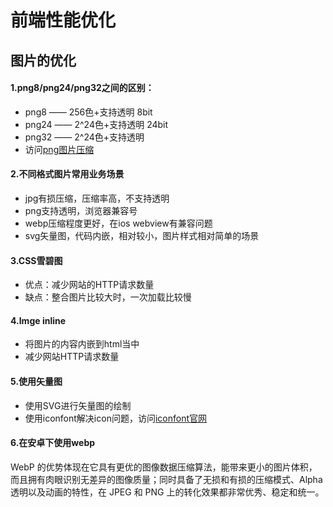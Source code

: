 <h1 aligin="center">前端性能优化</h2>

## 图片的优化
#### 1.png8/png24/png32之间的区别：

- png8 —— 256色+支持透明  8bit
- png24 —— 2^24色+支持透明 24bit
- png32 —— 2^24色+支持透明
- 访问<a href="https://tinypng.com/">png图片压缩</a>
#### 2.不同格式图片常用业务场景
- jpg有损压缩，压缩率高，不支持透明
- png支持透明，浏览器兼容号
- webp压缩程度更好，在ios webview有兼容问题
- svg矢量图，代码内嵌，相对较小，图片样式相对简单的场景

#### 3.CSS雪碧图
- 优点：减少网站的HTTP请求数量
- 缺点：整合图片比较大时，一次加载比较慢

#### 4.Imge inline
- 将图片的内容内嵌到html当中
- 减少网站HTTP请求数量

#### 5.使用矢量图
- 使用SVG进行矢量图的绘制
- 使用iconfont解决icon问题，访问<a href="http://www.iconfont.cn/">iconfont官网</a>

#### 6.在安卓下使用webp
<p>WebP 的优势体现在它具有更优的图像数据压缩算法，能带来更小的图片体积，而且拥有肉眼识别无差异的图像质量；同时具备了无损和有损的压缩模式、Alpha 透明以及动画的特性，在 JPEG 和 PNG 上的转化效果都非常优秀、稳定和统一。
</p>
